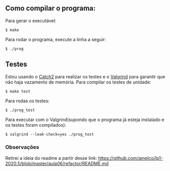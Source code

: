## Como compilar o programa:

Para gerar o executável:

```
$ make
```

Para rodar o programa, execute a linha a seguir:

```
$ ./prog
```

## Testes

Estou usando o [Catch2](https://github.com/catchorg/Catch2) para realizar os testes e o [Valgrind](https://www.valgrind.org/) para garantir que não haja vazamento de memória. Para compilar os testes de unidade:

```
$ make test
```

Para rodas os testes:

```
$ ./prog_test
```

Para executar com o Valgrind(supondo que o programa já esteja instalado e os testes foram compilados):

```
$ valgrind --leak-check=yes ./prog_test
```

### Observações

Retirei a ideia do readme a partir desse link: https://github.com/amelco/lp1-2020.5/blob/master/aula06/refactor/README.md
